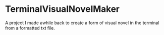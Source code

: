# TerminalVisualNovelMaker
A project I made awhile back to create a form of visual novel in the terminal from a formatted txt file.
